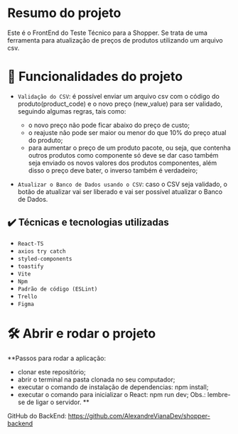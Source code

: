 # Resumo do projeto

Este é o FrontEnd do Teste Técnico para a Shopper.
Se trata de uma ferramenta para atualização de preços de produtos utilizando um arquivo csv.

# :hammer: Funcionalidades do projeto

- `Validação do CSV`: é possível enviar um arquivo csv com o código do produto(product_code) e o novo preço (new_value) para ser validado, seguindo algumas regras, tais como:

  - o novo preço não pode ficar abaixo do preço de custo;
  - o reajuste não pode ser maior ou menor do que 10% do preço atual do produto;
  - para aumentar o preço de um produto pacote, ou seja, que contenha outros produtos como componente só deve se dar caso também seja enviado os novos valores dos produtos componentes, além disso o preço deve bater, o inverso também é verdadeiro;

- `Atualizar o Banco de Dados usando o CSV`: caso o CSV seja validado, o botão de atualizar vai ser liberado e vai ser possível atualizar o Banco de Dados.

## ✔️ Técnicas e tecnologias utilizadas

- `React-TS`
- `axios try catch`
- `styled-components`
- `toastify`
- `Vite`
- `Npm`
- `Padrão de código (ESLint)`
- `Trello`
- `Figma`

# 🛠️ Abrir e rodar o projeto

\*\*Passos para rodar a aplicação:

- clonar este repositório;
- abrir o terminal na pasta clonada no seu computador;
- executar o comando de instalação de dependencias: npm install;
- executar o comando para inicializar o React: npm run dev;
  Obs.: lembre-se de ligar o servidor.
  \*\*

GitHub do BackEnd: https://github.com/AlexandreVianaDev/shopper-backend
